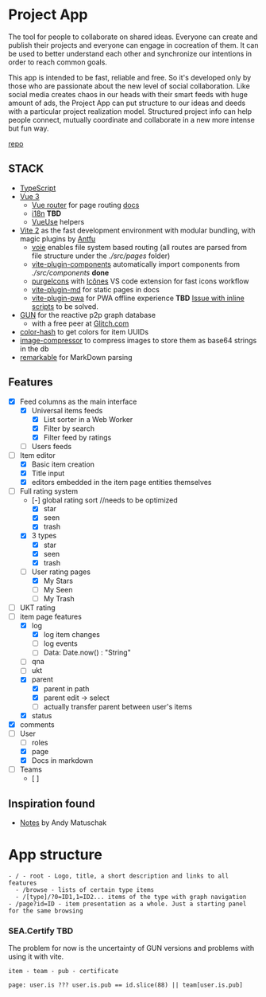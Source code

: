 # Project App 

The tool for people to collaborate on shared ideas. Everyone can create and publish their projects and everyone can engage in cocreation of them. It can be used to better understand each other and synchronize our intentions in order to reach common goals.

This app is intended to be fast, reliable and free. So it's developed only by those who are passionate about the new level of social collaboration. Like social media creates chaos in our heads with their smart feeds with huge amount of ads, the Project App can put structure to our ideas and deeds with a particular project realization model. Structured project info can help people connect, mutually coordinate and collaborate in a new more intense but fun way. 

[repo](https://github.com/DeFUCC/project-app)

## STACK
- [TypeScript](https://www.typescriptlang.org/) 
- [Vue 3](https://v3.vuejs.org/) 
  - [Vue router](https://github.com/vuejs/vue-router-next) for page routing [docs](https://next.router.vuejs.org/)
  - [i18n](https://vue-i18n-next.intlify.dev/advanced/composition.html#basic-usage) **TBD**
  - [VueUse](https://vueuse.js.org) helpers 
- [Vite 2](https://vitejs.dev/) as the fast development environment with modular bundling, with magic plugins by [Antfu](https://github.com/antfu)
  - [voie](https://github.com/vamplate/vite-plugin-voie)  enables file system based routing (all routes are parsed from file structure under the *./src/pages* folder) 
  - [vite-plugin-components](https://github.com/antfu/vite-plugin-components) automatically import components from *./src/components* **done**
  - [purgeIcons](https://github.com/antfu/purge-icons) with [Icônes](https://icones.js.org/) VS code extension for fast icons workflow
  - [vite-plugin-md](https://github.com/antfu/vite-plugin-md) for static pages in docs 
  - [vite-plugin-pwa](https://github.com/antfu/vite-plugin-pwa) for PWA offline experience **TBD** [Issue with inline scripts](https://github.com/antfu/vite-plugin-pwa/issues/10) to be solved.
- [GUN](https://gun.eco/) for the reactive p2p graph database
  - with a free peer at [Glitch.com](https://glitch.com/edit/#!/gun-feeds)
- [color-hash](https://www.npmjs.com/package/color-hash) to get colors for item UUIDs
- [image-compressor](https://www.npmjs.com/package/image-compressor) to compress images to store them as base64 strings in the db
- [remarkable](https://www.npmjs.com/package/remarkable) for MarkDown parsing


## Features

- [x] Feed columns as the main interface
  - [x] Universal items feeds
    - [x] List sorter in a Web Worker
    - [x] Filter by search
    - [x] Filter feed by ratings
  - [ ] Users feeds
- [ ] Item editor
  - [x] Basic item creation 
  - [x] Title input
  - [x] editors embedded in the item page entities themselves
- [ ] Full rating system
  - [-] global rating sort //needs to be optimized
    - [x] star
    - [x] seen
    - [x] trash
  - [x] 3 types
    - [x] star
    - [x] seen
    - [x] trash
  - [ ] User rating pages
    - [x] My Stars
    - [ ] My Seen
    - [ ] My Trash
- [ ] UKT rating
- [ ] item page features
  - [x] log
    - [x] log item changes
    - [ ] log events
    - [ ] Data: Date.now() : "String"
  - [ ] qna
  - [ ] ukt
  - [x] parent
    - [x] parent in path
    - [x] parent edit -> select
    - [ ] actually transfer parent between user's items
  - [x] status
- [x] comments
- [ ] User
  - [ ] roles
  - [x] page
  - [x] Docs in markdown
- [ ] Teams
  - [ ] 


## Inspiration found
- [Notes](https://notes.andymatuschak.org/) by Andy Matuschak

# App structure

```
- / - root - Logo, title, a short description and links to all features
  - /browse - lists of certain type items
  - /[type]/?0=ID1,1=ID2... items of the type with graph navigation
- /page?id=ID - item presentation as a whole. Just a starting panel for the same browsing
```


### SEA.Certify **TBD**
The problem for now is the uncertainty of GUN versions and problems with using it with vite. 
```
item - team - pub - certificate

page: user.is ??? user.is.pub == id.slice(88) || team[user.is.pub]
```
